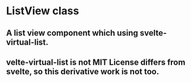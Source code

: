 # ListView class

## A list view component which using svelte-virtual-list.
## velte-virtual-list is not MIT License differs from svelte, so this derivative work is not too.